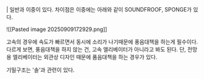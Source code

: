 


| 일반과 이중이 있다.
차이점은 이중에는 아래와 같이 SOUNDFROOF, SPONGE가 있다.


![[Pasted image 20250909172929.png]]




고속의 경우에 속도가 빠르면서 동시에 소리가 나기때문에 풍음대책을 하는게 필수이다.
다르게 보면, 풍음대책을 하지 않는 건, 고속 엘리베이터가 아니라고 봐도 된다.
단, 전망용 엘리베이터는 외관상 디자인 때문에 품음대책을 하는 경우가 있다.

기밀구조는 '솔'과 관련이 있다.
